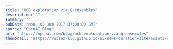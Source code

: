 ```yaml
---
title: "UCB exploration via Q-ensembles"
description: ""
summary: ""
pubDate: "Mon, 05 Jun 2017 07:00:00 GMT"
source: "OpenAI Blog"
url: "https://openai.com/blog/ucb-exploration-via-q-ensembles"
thumbnail: "https://raisex-llc.github.io/ai-news-curation-site/assets/openai_logo.png"
---
```



